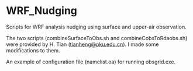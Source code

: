 # WRF_Nudging 

Scripts for WRF analysis nudging using surface and upper-air observation.

The two scripts (combineSurfaceToObs.sh and combineCobsToRdaobs.sh) were provided by H. Tian (tianheng@pku.edu.cn).  I made some modifications to them.

An example of configuration file (namelist.oa) for running obsgrid.exe.
